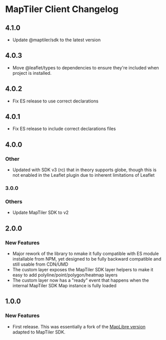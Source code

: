 # MapTiler Client Changelog

## 4.1.0
- Update @maptiler/sdk to the latest version

## 4.0.3
- Move @leaflet/types to dependencies to ensure they're included when project is installed.

## 4.0.2
- Fix ES release to use correct declarations


## 4.0.1
- Fix ES release to include correct declarations files


## 4.0.0
### Other
- Updated with SDK v3 (rc) that in theory supports globe, though this is not enabled in the Leaflet plugin due to inherent limitations of Leaflet


### 3.0.0
### Others
- Update MapTiler SDK to v2


## 2.0.0
### New Features
- Major rework of the library to nmake it fully compatible with ES module installable from NPM, yet designed to be fully backward compatible and still usable from CDN/UMD
- The custom layer exposes the MapTiler SDK layer helpers to make it easy to add polyline/point/polygon/heatmap layers
- The custom layer now has a "ready" event that happens when the internal MapTiler SDK Map instance is fully loaded


## 1.0.0
### New Features
- First release. This was essentially a fork of the [MapLibre version](https://github.com/maplibre/maplibre-gl-leaflet) adapted to MapTiler SDK.
